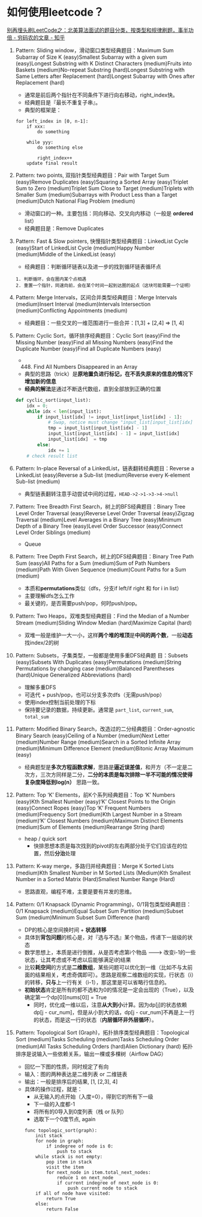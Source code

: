 # 如何使用leetcode？

[别再埋头刷LeetCode之：北美算法面试的题目分类，按类型和规律刷题，事半功倍 - 穷码农的文章 - 知乎](https://zhuanlan.zhihu.com/p/89392459)

1. Pattern: Sliding window，滑动窗口类型经典题目：Maximum Sum Subarray of Size K (easy)Smallest Subarray with a given sum (easy)Longest Substring with K Distinct Characters (medium)Fruits into Baskets (medium)No-repeat Substring (hard)Longest Substring with Same Letters after Replacement (hard)Longest Subarray with Ones after Replacement (hard)
    - 通常是前后两个指针在不同条件下进行向右移动，right_index快。
    - 经典题目是『最长不重复子串』。
    - 典型的框架是：
    ```
    for left_index in [0, n-1]:
        if xxx:
            do something
        
        while yyy:
            do something else
            
            right_index++
        update final result
    ```

2. Pattern: two points, 双指针类型经典题目：Pair with Target Sum (easy)Remove Duplicates (easy)Squaring a Sorted Array (easy)Triplet Sum to Zero (medium)Triplet Sum Close to Target (medium)Triplets with Smaller Sum (medium)Subarrays with Product Less than a Target (medium)Dutch National Flag Problem (medium)
    - 滑动窗口的一种。主要包括：同向移动、交叉向内移动（一般是 **ordered** list）
    - 经典题目是：Remove Duplicates

3. Pattern: Fast & Slow pointers, 快慢指针类型经典题目：LinkedList Cycle (easy)Start of LinkedList Cycle (medium)Happy Number (medium)Middle of the LinkedList (easy)
    - 经典题目：判断循环链表以及进一步的找到循环链表循环点
    ```
    1. 判断循环，会在圈内某个点相遇
    2. 重置一个指针，同速向前，会在某个时间一起到达圈的起点（这块可能需要一个证明）
    ```

4. Pattern: Merge Intervals，区间合并类型经典题目：Merge Intervals (medium)Insert Interval (medium)Intervals Intersection (medium)Conflicting Appointments (medium)
    - 经典题目：一些交叉的一维范围进行一些合并：[1,3] + [2,4] => [1, 4]

5. Pattern: Cyclic Sort，循环排序经典题目：Cyclic Sort (easy)Find the Missing Number (easy)Find all Missing Numbers (easy)Find the Duplicate Number (easy)Find all Duplicate Numbers (easy)
    - 448. Find All Numbers Disappeared in an Array
    - 典型的思路（trick）是**原地置负进行标记，在不丢失原来的信息的情况下增加新的信息**
    - **经典的解法**是通过不断迭代数组，直到全部放到正确的位置
    ```py
    def cyclic_sort(input_list):
        idx = 0;
        while idx < len(input_list):
            if input_list[idx] != input_list[input_list[idx] - 1]:
                # Swap, notice must change "input_list[input_list[idx] - 1]" first
                tmp = input_list[input_list[idx] - 1]
                input_list[input_list[idx] - 1] = input_list[idx] 
                input_list[idx]  = tmp
            else:
                idx += 1
        # check result list
    ```
    
6. Pattern: In-place Reversal of a LinkedList，链表翻转经典题目：Reverse a LinkedList (easy)Reverse a Sub-list (medium)Reverse every K-element Sub-list (medium)
    - 典型链表翻转注意手动尝试中间的过程，`HEAD->2->1->3->4->null`

7. Pattern: Tree Breadth First Search，树上的BFS经典题目：Binary Tree Level Order Traversal (easy)Reverse Level Order Traversal (easy)Zigzag Traversal (medium)Level Averages in a Binary Tree (easy)Minimum Depth of a Binary Tree (easy)Level Order Successor (easy)Connect Level Order Siblings (medium)
    - Queue

8. Pattern: Tree Depth First Search，树上的DFS经典题目：Binary Tree Path Sum (easy)All Paths for a Sum (medium)Sum of Path Numbers (medium)Path With Given Sequence (medium)Count Paths for a Sum (medium)
    - 本质和**permutations**类似（dfs，分支if left/if right 和 for i in list）
    - 主要理解dfs怎么工作
    - 最关键的，是否需要push/pop，何时push/pop。
9. Pattern: Two Heaps，双堆类型经典题目：Find the Median of a Number Stream (medium)Sliding Window Median (hard)Maximize Capital (hard)
    - 双堆一般是维护一大一小，这样**两个堆的堆顶**是**中间的两个数**，一般**动态**找index/2的树

10. Pattern: Subsets，子集类型，一般都是使用多重DFS经典题 目：Subsets (easy)Subsets With Duplicates (easy)Permutations (medium)String Permutations by changing case (medium)Balanced Parentheses (hard)Unique Generalized Abbreviations (hard)
    - 理解多重DFS
    - 可迭代 + push/pop，也可以分支多次dfs（无需push/pop）
    - 使用index控制当前处理的下标
    - 保持要记录的数据，持续更新。通常是 `part_list`, `current_sum`, `total_sum`

11. Pattern: Modified Binary Search，改造过的二分经典题目：Order-agnostic Binary Search (easy)Ceiling of a Number (medium)Next Letter (medium)Number Range (medium)Search in a Sorted Infinite Array (medium)Minimum Difference Element (medium)Bitonic Array Maximum (easy)
    - 经典题型是**多次方程函数求解**，思路是**逼近误差值**，和开方（不一定是二次方，三次方同样是二分，**二分的本质是每次排除一半不可能的情况使得复杂度降低到log(n）** 思路一致。

12. Pattern: Top ‘K’ Elements，前K个系列经典题目：Top ‘K’ Numbers (easy)Kth Smallest Number (easy)‘K’ Closest Points to the Origin (easy)Connect Ropes (easy)Top ‘K’ Frequent Numbers (medium)Frequency Sort (medium)Kth Largest Number in a Stream (medium)‘K’ Closest Numbers (medium)Maximum Distinct Elements (medium)Sum of Elements (medium)Rearrange String (hard)
    - heap / quick sort
        - 快排思想本质是每次找到的pivot的左右两部分处于它们应该在的位置，然后**分治**处理

13. Pattern: K-way merge，多路归并经典题目：Merge K Sorted Lists (medium)Kth Smallest Number in M Sorted Lists (Medium)Kth Smallest Number in a Sorted Matrix (Hard)Smallest Number Range (Hard)
    - 思路直观，编程不难，主要是要有并发的思维。

14. Pattern: 0/1 Knapsack (Dynamic Programming)，0/1背包类型经典题目：0/1 Knapsack (medium)Equal Subset Sum Partition (medium)Subset Sum (medium)Minimum Subset Sum Difference (hard)
    - DP的核心是空间换时间 + **状态转移**
    - 具体到**背包问题**的核心是，对『选与不选』某个物品，传递下一层级的状态
    - 数学思想上，本质是进行倒推，从是否考虑第i个物品 ---> 改变i-1的一些状态，让其考虑或不考虑以后能够满足i的结果
    - 比较**耗空间**的方式是**二维数组**，某些问题可以优化到一维（比如不与太前面的结果相关，考虑奇偶即可）。思路是观察二维数组的实现，行状态（i）的转移，**只与**上一行有关（i-1），那这里是可以省略行信息的。
    - **初始状态**肯定是所有的都不选和为0的情况是一定会出现的（True），以及确定第一个dp[0][nums[0]] = True
        - 同时，优化成一维以后，注意**从大到小**计算。因为dp[j]的状态依赖dp[j - cur_num]，但是从小到大的话，dp[j - cur_num]不再是上一行的状态，而是这一行的状态（**内层循环非外层循环**）。

15. Pattern: Topological Sort (Graph)，拓扑排序类型经典题目：Topological Sort (medium)Tasks Scheduling (medium)Tasks Scheduling Order (medium)All Tasks Scheduling Orders (hard)Alien Dictionary (hard)
拓扑排序是说输入一些依赖关系，输出一棵或多棵树（Airflow DAG）
    - 回忆一下图的性质，同时规定了有向
    - 输入：图的两种表达是二维列表 or 二维链表
    - 输出：一般是排序后的结果, [1, [2,3], 4]
    - 具体的操作过程，就是：
        - 从无输入的点开始（入度=0），得到它的所有下一级
        - 下一级的入度都-1
        - 将所有的0导入到0度列表（栈 or 队列）
        - 选取下一个0度节点, again
        ```
        func topologic_sort(graph):
            init stack
            for node in graph:
                if indegree of node is 0:
                    push to stack
            while stack is not empty:
                pop item in stack
                visit the item
                for next_node in item.total_next_nodes:
                    reduce 1 on next_node
                    if current indegree of next_node is 0:
                        push current node to stack
            if all of node have visited:
                return True
            else:
                return False
        ```